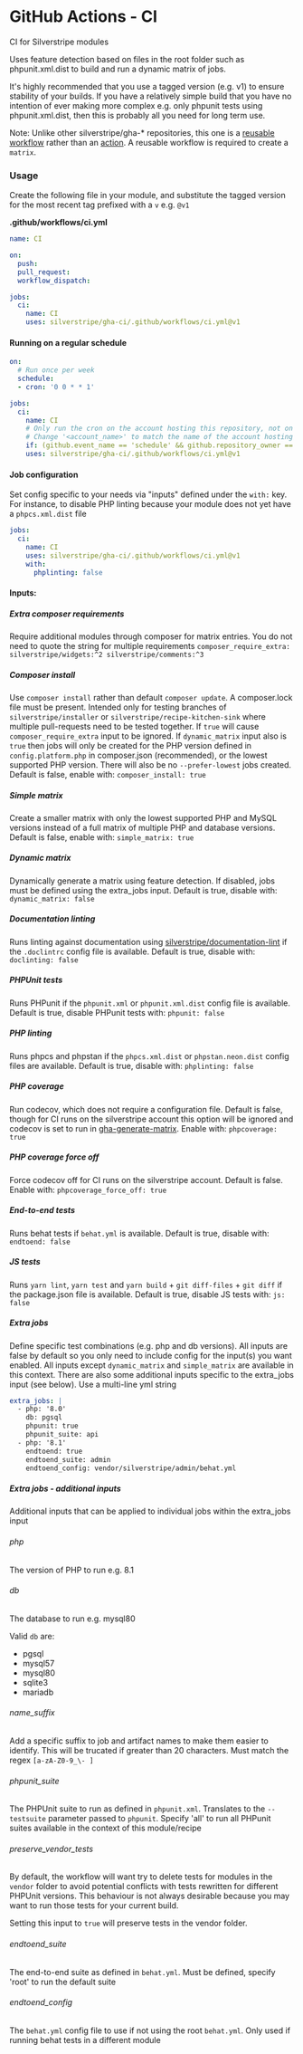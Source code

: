# GitHub Actions - CI

CI for Silverstripe modules

Uses feature detection based on files in the root folder such as phpunit.xml.dist to build and run a dynamic matrix of jobs.

It's highly recommended that you use a tagged version (e.g. v1) to ensure stability of your builds. If you have a relatively simple build that you have no intention of ever making more complex e.g. only phpunit tests using phpunit.xml.dist, then this is probably all you need for long term use.

Note: Unlike other silverstripe/gha-* repositories, this one is a [reusable workflow](https://docs.github.com/en/actions/using-workflows/reusing-workflows) rather than an [action](https://docs.github.com/en/actions/creating-actions/creating-a-composite-action). A reusable workflow is required to create a `matrix`.

### Usage

Create the following file in your module, and substitute the tagged version for the most recent tag prefixed with a `v` e.g. `@v1`

**.github/workflows/ci.yml**
```yml
name: CI

on:
  push:
  pull_request:
  workflow_dispatch:

jobs:
  ci:
    name: CI
    uses: silverstripe/gha-ci/.github/workflows/ci.yml@v1
```

#### Running on a regular schedule

```yml
on:
  # Run once per week
  schedule:
  - cron: '0 0 * * 1'

jobs:
  ci:
    name: CI
    # Only run the cron on the account hosting this repository, not on the accounts of forks
    # Change '<account_name>' to match the name of the account hosting this repository
    if: (github.event_name == 'schedule' && github.repository_owner == '<account_name>') || (github.event_name != 'schedule')
    uses: silverstripe/gha-ci/.github/workflows/ci.yml@v1
```

#### Job configuration

Set config specific to your needs via "inputs" defined under the `with:` key. For instance, to disable PHP linting because your module does not yet have a `phpcs.xml.dist` file

```yml
jobs:
  ci:
    name: CI
    uses: silverstripe/gha-ci/.github/workflows/ci.yml@v1
    with:
      phplinting: false
```

#### Inputs:

##### Extra composer requirements
Require additional modules through composer for matrix entries. You do not need to quote the string for multiple requirements
`composer_require_extra: silverstripe/widgets:^2 silverstripe/comments:^3`

##### Composer install
Use `composer install` rather than default `composer update`. A composer.lock file must be present. Intended only for testing branches of `silverstripe/installer` or `silverstripe/recipe-kitchen-sink` where multiple pull-requests need to be tested together. If `true` will cause `composer_require_extra` input to be ignored. If `dynamic_matrix` input also is `true` then jobs will only be created for the PHP version defined in `config.platform.php` in composer.json (recommended), or the lowest supported PHP version. There will also be no `--prefer-lowest` jobs created. Default is false, enable with:
`composer_install: true`

##### Simple matrix
Create a smaller matrix with only the lowest supported PHP and MySQL versions instead of a full matrix of multiple PHP and database versions. Default is false, enable with:
`simple_matrix: true`

##### Dynamic matrix
Dynamically generate a matrix using feature detection. If disabled, jobs must be defined using the extra_jobs input. Default is true, disable with:
`dynamic_matrix: false`

##### Documentation linting
Runs linting against documentation using [silverstripe/documentation-lint](https://github.com/silverstripe/documentation-lint/) if the `.doclintrc` config file is available. Default is true, disable with:
`doclinting: false`

##### PHPUnit tests
Runs PHPunit if the `phpunit.xml` or `phpunit.xml.dist` config file is available. Default is true, disable PHPunit tests with:
`phpunit: false`

##### PHP linting
Runs phpcs and phpstan if the `phpcs.xml.dist` or `phpstan.neon.dist` config files are available. Default is true, disable with:
`phplinting: false`

##### PHP coverage
Run codecov, which does not require a configuration file. Default is false, though for CI runs on the silverstripe account this option will be ignored and codecov is set to run in [gha-generate-matrix](https://github.com/silverstripe/gha-generate-matrix). Enable with:
`phpcoverage: true`

##### PHP coverage force off
Force codecov off for CI runs on the silverstripe account. Default is false. Enable with:
`phpcoverage_force_off: true`

##### End-to-end tests
Runs behat tests if `behat.yml` is available. Default is true, disable with:
`endtoend: false`

##### JS tests
Runs `yarn lint`, `yarn test` and `yarn build` + `git diff-files` + `git diff` if the package.json file is available. Default is true, disable JS tests with:
`js: false`

##### Extra jobs
Define specific test combinations (e.g. php and db versions). All inputs are false by default so you only need to include config for the input(s) you want enabled. All inputs except `dynamic_matrix` and `simple_matrix` are available in this context. There are also some additional inputs specific to the extra_jobs input (see below). Use a multi-line yml string
```yml
extra_jobs: |
  - php: '8.0'
    db: pgsql
    phpunit: true
    phpunit_suite: api
  - php: '8.1'
    endtoend: true
    endtoend_suite: admin
    endtoend_config: vendor/silverstripe/admin/behat.yml
```

##### Extra jobs - additional inputs
Additional inputs that can be applied to individual jobs within the extra_jobs input

###### php
The version of PHP to run e.g. 8.1

###### db
The database to run e.g. mysql80

Valid `db` are:
- pgsql
- mysql57
- mysql80
- sqlite3
- mariadb

###### name_suffix
Add a specific suffix to job and artifact names to make them easier to identify. This will be trucated if greater than 20 characters. Must match the regex `[a-zA-Z0-9_\- ]`

###### phpunit_suite
The PHPUnit suite to run as defined in `phpunit.xml`. Translates to the `--testsuite` parameter passed to `phpunit`. Specify 'all' to run all PHPunit suites available in the context of this module/recipe

###### preserve_vendor_tests
By default, the workflow will want try to delete tests for modules in the `vendor` folder to avoid potential conflicts with tests rewritten for different PHPUnit versions. This behaviour is not always desirable because you may want to run those tests for your current build.

Setting this input to `true` will preserve tests in the vendor folder.

###### endtoend_suite
The end-to-end suite as defined in `behat.yml`. Must be defined, specify 'root' to run the default suite

###### endtoend_config
The `behat.yml` config file to use if not using the root `behat.yml`. Only used if running behat tests in a different module
